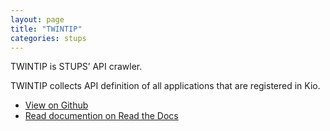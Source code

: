 ```yaml
---
layout: page
title: "TWINTIP"
categories: stups
---
```


TWINTIP is STUPS’ API crawler.

TWINTIP collects API definition of all applications that are registered in Kio. 

* [View on Github](https://github.com/zalando-stups/twintip)
* [Read documention on Read the Docs](http://stups.readthedocs.org/en/latest/components/twintip.html)
